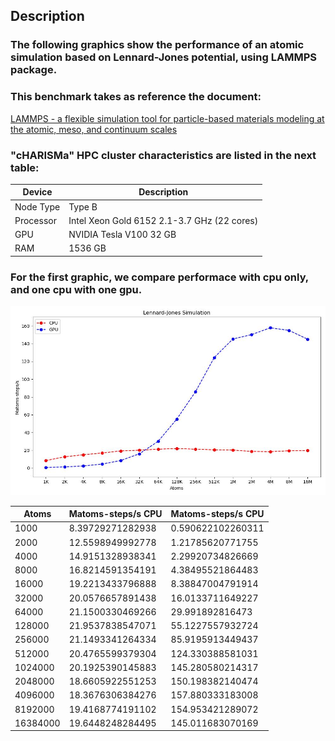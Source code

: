 ## Description
### The following graphics show the performance of an atomic simulation based on Lennard-Jones potential, using LAMMPS package.  
### This benchmark takes as reference the document:

[LAMMPS - a flexible simulation tool for particle-based materials modeling at the atomic, meso, and continuum scales](https://www.sciencedirect.com/science/article/pii/S0010465521002836)

### "cHARISMa" HPC cluster characteristics are listed in the next table:

|   Device  |   Description   |
|   ----    |   ------  |
|   Node Type   |   Type B    |
|   Processor   |   Intel Xeon Gold 6152 2.1-3.7 GHz (22 cores)    |
|   GPU         |   NVIDIA Tesla V100 32 GB |
|   RAM         |   1536 GB |


### For the first graphic, we compare performace with cpu only, and one cpu with one gpu.

![Fig_1](fig_1.jpg)

|   Atoms   |   Matoms-steps/s CPU  |   Matoms-steps/s CPU  |
|   ----    |   ------  |   ------  |
|   1000    |8.39729271282938   |   0.590622102260311   |
|   2000    |12.5598949992778   |   1.21785620771755    |
|   4000    |14.9151328938341   |   2.29920734826669    |
|   8000    |16.8214591354191   |   4.38495521864483    |
|   16000   |19.2213433796888   |   8.38847004791914    |
|   32000   |20.0576657891438   |   16.0133711649227    |
|   64000   |21.1500330469266   |   29.991892816473 |
|   128000  |21.9537838547071   |   55.1227557932724    |
|   256000  |21.1493341264334   |   85.9195913449437    |
|   512000  |20.4765599379304   |   124.330388581031    |
|   1024000 |20.1925390145883   |   145.280580214317    |
|   2048000 |18.6605922551253   |   150.198382140474    |
|   4096000 |18.3676306384276   |   157.880333183008    |
|   8192000 |19.4168774191102   |   154.953421289072    |
|   16384000    |19.6448248284495   |   145.011683070169    |
